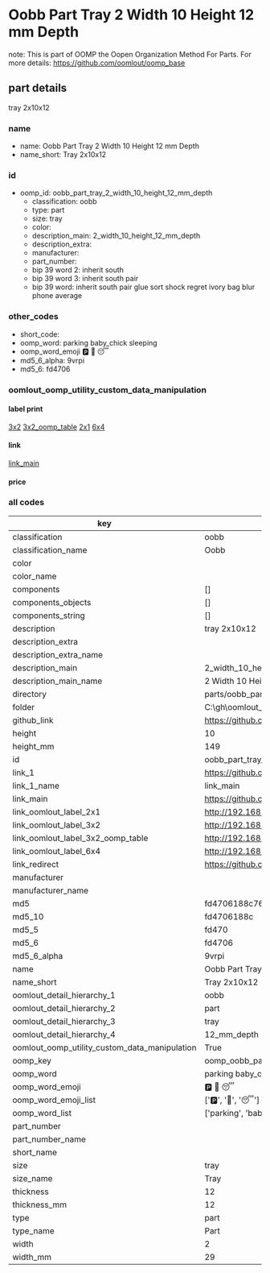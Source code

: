 # Oobb Part Tray 2 Width 10 Height 12 mm Depth  

note: This is part of OOMP the Oopen Organization Method For Parts. For more details: https://github.com/oomlout/oomp_base

##  part details
  



tray 2x10x12



### name
* name: Oobb Part Tray 2 Width 10 Height 12 mm Depth
* name_short: Tray 2x10x12 
### id
* oomp_id: oobb_part_tray_2_width_10_height_12_mm_depth
  * classification: oobb
  * type: part
  * size: tray
  * color: 
  * description_main: 2_width_10_height_12_mm_depth
  * description_extra: 
  * manufacturer: 
  * part_number: 
  * bip 39 word 2: inherit south
  * bip 39 word 3: inherit south pair
  * bip 39 word: inherit south pair glue sort shock regret ivory bag blur phone average

### other_codes
* short_code: 
* oomp_word: parking baby_chick sleeping
* oomp_word_emoji :parking: :baby_chick: :sleeping:
* md5_6_alpha: 9vrpi
* md5_6: fd4706






### oomlout_oomp_utility_custom_data_manipulation
#### label print
[3x2](http://192.168.1.245:1112/?label=oomp%209vrpi)
[3x2_oomp_table](http://192.168.1.108:1112/?label=oomp%209vrpi)
[2x1](http://192.168.1.242:1112/?label=oomp%209vrpi)
[6x4](http://192.168.1.55:1112/?label=oomp%209vrpi)    

#### link

[link_main](https://github.com/oomlout/oomlout_oobb_version_4_generated_parts/tree/main/navigation_oomp/oobb/part/tray/2_width_10_height_12_mm_depth/part)                              

#### price







### all codes 
| key | value |  
| --- | --- |  
| classification | oobb |  
| classification_name | Oobb |  
| color |  |  
| color_name |  |  
| components | [] |  
| components_objects | [] |  
| components_string | [] |  
| description | tray 2x10x12 |  
| description_extra |  |  
| description_extra_name |  |  
| description_main | 2_width_10_height_12_mm_depth |  
| description_main_name | 2 Width 10 Height 12 mm Depth |  
| directory | parts/oobb_part_tray_2_width_10_height_12_mm_depth |  
| folder | C:\gh\oomlout_oobb_version_4_generated_parts\parts\oobb_part_tray_2_width_10_height_12_mm_depth |  
| github_link | https://github.com/oomlout/oomlout_oomp_part_src/tree/main/parts/oobb_part_tray_2_width_10_height_12_mm_depth |  
| height | 10 |  
| height_mm | 149 |  
| id | oobb_part_tray_2_width_10_height_12_mm_depth |  
| link_1 | https://github.com/oomlout/oomlout_oobb_version_4_generated_parts/tree/main/navigation_oomp/oobb/part/tray/2_width_10_height_12_mm_depth/part |  
| link_1_name | link_main |  
| link_main | https://github.com/oomlout/oomlout_oobb_version_4_generated_parts/tree/main/navigation_oomp/oobb/part/tray/2_width_10_height_12_mm_depth/part |  
| link_oomlout_label_2x1 | http://192.168.1.242:1112/?label=oomp%209vrpi |  
| link_oomlout_label_3x2 | http://192.168.1.245:1112/?label=oomp%209vrpi |  
| link_oomlout_label_3x2_oomp_table | http://192.168.1.108:1112/?label=oomp%209vrpi |  
| link_oomlout_label_6x4 | http://192.168.1.55:1112/?label=oomp%209vrpi |  
| link_redirect | https://github.com/oomlout/oomlout_oobb_version_4_generated_parts/tree/main/parts/oobb_tray_02_10_12 |  
| manufacturer |  |  
| manufacturer_name |  |  
| md5 | fd4706188c76f6971967c63f3e340b9e |  
| md5_10 | fd4706188c |  
| md5_5 | fd470 |  
| md5_6 | fd4706 |  
| md5_6_alpha | 9vrpi |  
| name | Oobb Part Tray 2 Width 10 Height 12 mm Depth |  
| name_short | Tray 2x10x12  |  
| oomlout_detail_hierarchy_1 | oobb |  
| oomlout_detail_hierarchy_2 | part |  
| oomlout_detail_hierarchy_3 | tray |  
| oomlout_detail_hierarchy_4 | 12_mm_depth |  
| oomlout_oomp_utility_custom_data_manipulation | True |  
| oomp_key | oomp_oobb_part_tray_2_width_10_height_12_mm_depth |  
| oomp_word | parking baby_chick sleeping |  
| oomp_word_emoji | :parking: :baby_chick: :sleeping: |  
| oomp_word_emoji_list | [':parking:', ':baby_chick:', ':sleeping:'] |  
| oomp_word_list | ['parking', 'baby_chick', 'sleeping'] |  
| part_number |  |  
| part_number_name |  |  
| short_name |  |  
| size | tray |  
| size_name | Tray |  
| thickness | 12 |  
| thickness_mm | 12 |  
| type | part |  
| type_name | Part |  
| width | 2 |  
| width_mm | 29 |  
